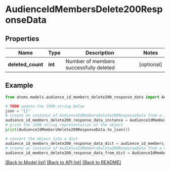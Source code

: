 # AudienceIdMembersDelete200ResponseData


## Properties

Name | Type | Description | Notes
------------ | ------------- | ------------- | -------------
**deleted_count** | **int** | Number of members successfully deleted | [optional] 

## Example

```python
from atoms.models.audience_id_members_delete200_response_data import AudienceIdMembersDelete200ResponseData

# TODO update the JSON string below
json = "{}"
# create an instance of AudienceIdMembersDelete200ResponseData from a JSON string
audience_id_members_delete200_response_data_instance = AudienceIdMembersDelete200ResponseData.from_json(json)
# print the JSON string representation of the object
print(AudienceIdMembersDelete200ResponseData.to_json())

# convert the object into a dict
audience_id_members_delete200_response_data_dict = audience_id_members_delete200_response_data_instance.to_dict()
# create an instance of AudienceIdMembersDelete200ResponseData from a dict
audience_id_members_delete200_response_data_from_dict = AudienceIdMembersDelete200ResponseData.from_dict(audience_id_members_delete200_response_data_dict)
```
[[Back to Model list]](../README.md#documentation-for-models) [[Back to API list]](../README.md#documentation-for-api-endpoints) [[Back to README]](../README.md)


